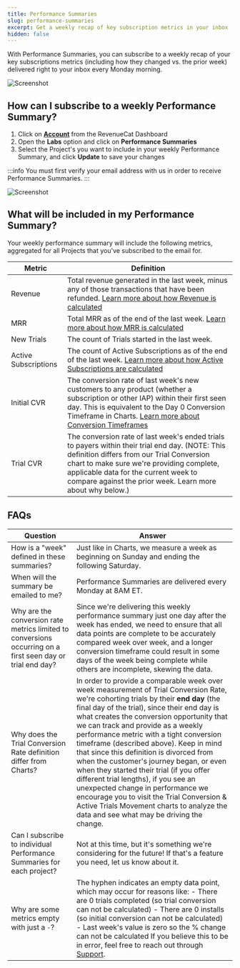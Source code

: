 ```yaml
---
title: Performance Summaries
slug: performance-summaries
excerpt: Get a weekly recap of key subscription metrics in your inbox
hidden: false
---
```


With Performance Summaries, you can subscribe to a weekly recap of your key subscriptions metrics (including how they changed vs. the prior week) delivered right to your inbox every Monday morning.

![Screenshot](https://files.readme.io/2fc49ac-Screenshot_2023-12-14_at_4.02.35_PM.png)

## How can I subscribe to a weekly Performance Summary?

1. Click on [**Account**](https://app.revenuecat.com/settings/account) from the RevenueCat Dashboard
2. Open the **Labs** option and click on **Performance Summaries**
3. Select the Project's you want to include in your weekly Performance Summary, and click **Update** to save your changes

:::info
You must first verify your email address with us in order to receive Performance Summaries.
:::

![Screenshot](https://files.readme.io/6dbeb98-Screenshot_2023-12-15_at_12.08.29_PM.png)

## What will be included in my Performance Summary?

Your weekly performance summary will include the following metrics, aggregated for all Projects that you've subscribed to the email for.

| Metric               | Definition                                                                                                                                                                                                                                                                                                                                               |
| -------------------- | -------------------------------------------------------------------------------------------------------------------------------------------------------------------------------------------------------------------------------------------------------------------------------------------------------------------------------------------------------- |
| Revenue              | Total revenue generated in the last week, minus any of those transactions that have been refunded. [Learn more about how Revenue is calculated](https://www.revenuecat.com/docs/revenue-chart)                                                                                                                                                           |
| MRR                  | Total MRR as of the end of the last week. [Learn more about how MRR is calculated](https://www.revenuecat.com/docs/monthly-recurring-revenue-mrr-chart)                                                                                                                                                                                                  |
| New Trials           | The count of Trials started in the last week.                                                                                                                                                                                                                                                                                                            |
| Active Subscriptions | The count of Active Subscriptions as of the end of the last week. [Learn more about how Active Subscriptions are calculated](https://www.revenuecat.com/docs/active-subscriptions-chart)                                                                                                                                                                 |
| Initial CVR          | The conversion rate of last week's new customers to any product (whether a subscription or other IAP) within their first seen day. This is equivalent to the Day 0 Conversion Timeframe in Charts. [Learn more about Conversion Timeframes](https://www.revenuecat.com/docs/charts-feature-incomplete-periods#conversion-timeframe-in-conversion-charts) |
| Trial CVR            | The conversion rate of last week's ended trials to payers within their trial end day. (NOTE: This definition differs from our Trial Conversion chart to make sure we're providing complete, applicable data for the current week to compare against the prior week. Learn more about why below.)                                                         |

## FAQs

| Question                                                                                                   | Answer                                                                                                                                                                                                                                                                                                                                                                                                                                                                                                                                                                                                                                                                                                               |
| ---------------------------------------------------------------------------------------------------------- | -------------------------------------------------------------------------------------------------------------------------------------------------------------------------------------------------------------------------------------------------------------------------------------------------------------------------------------------------------------------------------------------------------------------------------------------------------------------------------------------------------------------------------------------------------------------------------------------------------------------------------------------------------------------------------------------------------------------- |
| How is a "week" defined in these summaries?                                                                | Just like in Charts, we measure a week as beginning on Sunday and ending the following Saturday.                                                                                                                                                                                                                                                                                                                                                                                                                                                                                                                                                                                                                     |
| When will the summary be emailed to me?                                                                    | Performance Summaries are delivered every Monday at 8AM ET.                                                                                                                                                                                                                                                                                                                                                                                                                                                                                                                                                                                                                                                          |
| Why are the conversion rate metrics limited to conversions occurring on a first seen day or trial end day? | Since we're delivering this weekly performance summary just one day after the week has ended, we need to ensure that all data points are complete to be accurately compared week over week, and a longer conversion timeframe could result in some days of the week being complete while others are incomplete, skewing the data.                                                                                                                                                                                                                                                                                                                                                                                    |
| Why does the Trial Conversion Rate definition differ from Charts?                                          | In order to provide a comparable week over week measurement of Trial Conversion Rate, we're cohorting trials by their **end day** (the final day of the trial), since their end day is what creates the conversion opportunity that we can track and provide as a weekly performance metric with a tight conversion timeframe (described above). Keep in mind that since this definition is divorced from when the customer's journey began, or even when they started their trial (if you offer different trial lengths), if you see an unexpected change in performance we encourage you to visit the Trial Conversion & Active Trials Movement charts to analyze the data and see what may be driving the change. |
| Can I subscribe to individual Performance Summaries for each project?                                      | Not at this time, but it's something we're considering for the future! If that's a feature you need, let us know about it.                                                                                                                                                                                                                                                                                                                                                                                                                                                                                                                                                                                           |
| Why are some metrics empty with just a `-`?                                                                | The hyphen indicates an empty data point, which may occur for reasons like: - There are 0 trials completed (so trial conversion can not be calculated) - There are 0 installs (so initial conversion can not be calculated) - Last week's value is zero so the % change can not be calculated If you believe this to be in error, feel free to reach out through [Support](https://app.revenuecat.com/settings/support).                                                                                                                                                                                                                                                                                             |
